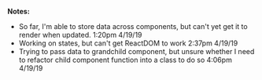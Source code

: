 **Notes:**
- So far, I'm able to store data across components, but can't yet get it to render when updated. 1:20pm 4/19/19
- Working on states, but can't get ReactDOM to work 2:37pm 4/19/19
- Trying to pass data to grandchild component, but unsure whether I need to refactor child component function into a class to do so 4:06pm 4/19/19